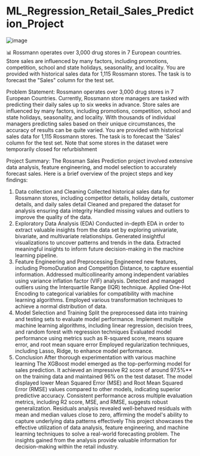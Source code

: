 # ML_Regression_Retail_Sales_Prediction_Project

![image](https://github.com/user-attachments/assets/4a3366de-7232-47b7-ac69-038f0df44632)


📊 Rossmann operates over 3,000 drug stores in 7 European countries. Store sales are influenced by many factors, including promotions, competition, school and state holidays, seasonality, and locality. You are provided with historical sales data for 1,115 Rossmann stores. The task is to forecast the "Sales" column for the test set. 

Problem Statement:
Rossmann operates over 3,000 drug stores in 7 European Countries. Currently, Rossmann store managers are tasked with predicting their daily sales up to six weeks in advance. Store sales are influenced by many factors, including promotions, competition, school and state holidays, seasonality, and locality. With thousands of individual managers predicting sales based on their unique circumstances, the accuracy of results can be quite varied. You are provided with historical sales data for 1,115 Rossmann stores. The task is to forecast the 'Sales' column for the test set. Note that some stores in the dataset were temporarily closed for refurbishment

Project Summary:
The Rossman Sales Prediction project involved extensive data analysis, feature engineering, and model selection to accurately forecast sales. Here is a brief overview of the project steps and key findings:

1. Data collection and Cleaning
Collected historical sales data for Rossmann stores, including competitor details, holiday details, customer details, and daily sales detail
Cleaned and prepared the dataset for analysis ensuring data integrity
Handled missing values and outliers to improve the quality of the data.
2. Exploratory Data Analysis (EDA)
Conducted in-depth EDA in order to extract valuable insights from the data set by exploring univariate, bivariate, and multivariate relationships.
Generated insightful visualizations to uncover patterns and trends in the data.
Extracted meaningful insights to inform future decision-making in the machine learning pipeline.
3. Feature Engineering and Preprocessing
Engineered new features, including PromoDuration and Competition Distance, to capture essential information.
Addressed multicollinearity among independent variables using variance inflation factor (VIF) analysis.
Detected and managed outliers using the Interquartile Range (IQR) technique.
Applied One-Hot Encoding to categorical variables for compatibility with machine learning algorithms.
Employed various transformation techniques to achieve a normal distribution of data.
4. Model Selection and Training
Split the preprocessed data into training and testing sets to evaluate model performance.
Implement multiple machine learning algorithms, including linear regression, decision trees, and random forest with regression techniques
Evaluated model performance using metrics such as R-squared score, means square error, and root mean square error
Employed regularization techniques, including Lasso, Ridge, to enhance model performance.
5. Conclusion
After thorough experimentation with various machine learning The XGBoost model emerged as the top-performing model for sales prediction.
It achieved an impressive R2 score of around 97.5%** on the training data and maintained 96% on the test dataset.
The model displayed lower Mean Squared Error (MSE) and Root Mean Squared Error (RMSE) values compared to other models, indicating superior predictive accuracy.
Consistent performance across multiple evaluation metrics, including R2 score, MSE, and RMSE, suggests robust generalization.
Residuals analysis revealed well-behaved residuals with mean and median values close to zero, affirming the model's ability to capture underlying data patterns effectively
This project showcases the effective utilization of data analysis, feature engineering, and machine learning techniques to solve a real-world forecasting problem. The insights gained from the analysis provide valuable information for decision-making within the retail industry.
